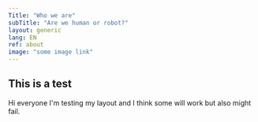 ```yaml
---
Title: "Who we are"
subTitle: "Are we human or robot?"
layout: generic
lang: EN
ref: about
image: "some image link"
---
```


## This is a test
Hi everyone I'm testing my layout and I think some will work but also might fail.
